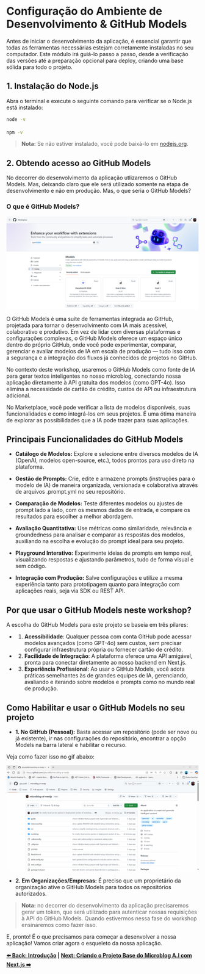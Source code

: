 # Configuração do Ambiente de Desenvolvimento & GitHub Models

Antes de iniciar o desenvolvimento da aplicação, é essencial garantir que todas as ferramentas necessárias estejam corretamente instaladas no seu computador. Este módulo irá guiá-lo passo a passo, desde a verificação das versões até a preparação opcional para deploy, criando uma base sólida para todo o projeto.

## 1. Instalação do Node.js

Abra o terminal e execute o seguinte comando para verificar se o Node.js está instalado:

```bash
node -v

npm -v
```

> **Nota:** Se não estiver instalado, você pode baixá-lo em [nodejs.org](https://nodejs.org/).

## 2. Obtendo acesso ao GitHub Models

No decorrer do desenvolvimento da aplicação utlizaremos o GitHub Models. Mas, deixando claro que ele será utilizado somente na etapa de desenvolvimento e não em produção. Mas, o que seria o GitHub Models?

### O que é GitHub Models?

![alt text](../../resources/images/gh-models.png)

O GitHub Models é uma suíte de ferramentas integrada ao GitHub, projetada para tornar o desenvolvimento com IA mais acessível, colaborativo e produtivo. Em vez de lidar com diversas plataformas e configurações complexas, o GitHub Models oferece um espaço único dentro do próprio GitHub, onde você pode experimentar, comparar, gerenciar e avaliar modelos de IA em escala de produção — tudo isso com a segurança e a integração dos fluxos já conhecidos de projetos no GitHub.

No contexto deste workshop, usaremos o GitHub Models como fonte de IA para gerar textos inteligentes no nosso microblog, conectando nossa aplicação diretamente à API gratuita dos modelos (como GPT-4o). Isso elimina a necessidade de cartão de crédito, custos de API ou infraestrutura adicional.

No Marketplace, você pode verificar a lista de modelos disponíveis, suas funcionalidades e como integrá-los em seus projetos. É uma ótima maneira de explorar as possibilidades que a IA pode trazer para suas aplicações.

## Principais Funcionalidades do GitHub Models

- **Catálogo de Modelos:** Explore e selecione entre diversos modelos de IA (OpenAI, modelos open-source, etc.), todos prontos para uso direto na plataforma.

- **Gestão de Prompts:** Crie, edite e armazene prompts (instruções para o modelo de IA) de maneira organizada, versionada e colaborativa através de arquivos .prompt.yml no seu repositório.

- **Comparação de Modelos:** Teste diferentes modelos ou ajustes de prompt lado a lado, com os mesmos dados de entrada, e compare os resultados para escolher a melhor abordagem.

- **Avaliação Quantitativa:** Use métricas como similaridade, relevância e groundedness para analisar e comparar as respostas dos modelos, auxiliando na escolha e evolução do prompt ideal para seu projeto.

- **Playground Interativo:** Experimente ideias de prompts em tempo real, visualizando respostas e ajustando parâmetros, tudo de forma visual e sem código.

- **Integração com Produção:** Salve configurações e utilize a mesma experiência tanto para prototipagem quanto para integração com aplicações reais, seja via SDK ou REST API.

## Por que usar o GitHub Models neste workshop?

A escolha do GitHub Models para este projeto se baseia em três pilares:

- 1. **Acessibilidade**: Qualquer pessoa com conta GitHub pode acessar modelos avançados (como GPT-4o) sem custos, sem precisar configurar infraestrutura própria ou fornecer cartão de crédito.

- 2. **Facilidade de Integração**: A plataforma oferece uma API amigável, pronta para conectar diretamente ao nosso backend em Next.js.

- 3. **Experiência Profissional**: Ao usar o GitHub Models, você adota práticas semelhantes às de grandes equipes de IA, gerenciando, avaliando e iterando sobre modelos e prompts como no mundo real de produção.

## Como Habilitar e usar o GitHub Models no seu projeto

- **1. No GitHub (Pessoal):**
Basta acessar um repositório (pode ser novo ou já existente), ir nas configurações do repositório, encontrar a opção Models na barra lateral e habilitar o recurso.

Veja como fazer isso no gif abaixo:

![Habilitando o GitHub Models](../../resources/images/gh-models-enable.gif)

- **2. Em Organizações/Empresas:**
É preciso que um proprietário da organização ative o GitHub Models para todos os repositórios autorizados.

> **Nota:** no decorrer do desenvolvimento da aplicação precisaremos gerar um token, que será utilizado para autenticar nossas requisições à API do GitHub Models. Quando estivermos nessa fase do workshop ensinaremos como fazer isso.

E, pronto! É o que precisamos para começar a desenvolver a nossa aplicação! Vamos criar agora o esqueleto da nossa aplicação.

**[⬅️ Back: Introdução](./01-introduction.md) | [Next: Criando o Projeto Base do Microblog A.I com Next.js ➡️](./03-initial-project-nextjs.md)**